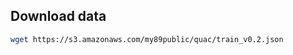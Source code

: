 Download data
--------------

```bash
wget https://s3.amazonaws.com/my89public/quac/train_v0.2.json 
```

